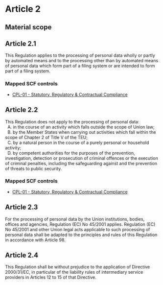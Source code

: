 # Article 2
## Material scope

## Article 2.1
This Regulation applies to the processing of personal data wholly or partly by automated means and to the processing other than by automated means of personal data which form part of a filing system or are intended to form part of a filing system.
### Mapped SCF controls
- [CPL-01 - Statutory, Regulatory & Contractual Compliance](../scf/cpl-01-statutory,regulatory&contractualcompliance.md)
## Article 2.2
This Regulation does not apply to the processing of personal data:  
&nbsp; A. in the course of an activity which falls outside the scope of Union law;  
&nbsp; B. by the Member States when carrying out activities which fall within the scope of Chapter 2 of Title V of the TEU;  
&nbsp; C. by a natural person in the course of a purely personal or household activity;  
&nbsp; D. by competent authorities for the purposes of the prevention, investigation, detection or prosecution of criminal offences or the execution of criminal penalties, including the safeguarding against and the prevention of threats to public security.
### Mapped SCF controls
- [CPL-01 - Statutory, Regulatory & Contractual Compliance](../scf/cpl-01-statutory,regulatory&contractualcompliance.md)
## Article 2.3
For the processing of personal data by the Union institutions, bodies, offices and agencies, Regulation (EC) No 45/2001 applies. Regulation (EC) No 45/2001 and other Union legal acts applicable to such processing of personal data shall be adapted to the principles and rules of this Regulation in accordance with Article 98.
## Article 2.4
This Regulation shall be without prejudice to the application of Directive 2000/31/EC, in particular of the liability rules of intermediary service providers in Articles 12 to 15 of that Directive.